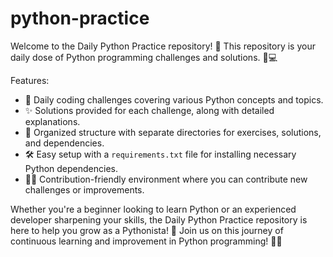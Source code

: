 # python-practice

Welcome to the Daily Python Practice repository! 🚀 This repository is your daily dose of Python programming challenges and solutions. 🐍💻

Features:

- 📅 Daily coding challenges covering various Python concepts and topics.
- ✨ Solutions provided for each challenge, along with detailed explanations.
- 📂 Organized structure with separate directories for exercises, solutions, and dependencies.
- 🛠️ Easy setup with a `requirements.txt` file for installing necessary Python dependencies.
- 👩‍💻 Contribution-friendly environment where you can contribute new challenges or improvements.

Whether you're a beginner looking to learn Python or an experienced developer sharpening your skills, the Daily Python Practice repository is here to help you grow as a Pythonista! 🌟 Join us on this journey of continuous learning and improvement in Python programming! 🚀🐍
